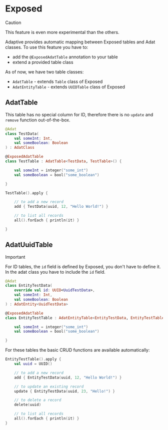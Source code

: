 # Exposed

> [!CAUTION]
>
> This feature is even more experimental than the others.
>

Adaptive provides automatic mapping between Exposed tables and Adat classes.
To use this feature you have to:

- add the `@ExposedAdatTable` annotation to your table
- extend a provided table class

As of now, we have two table classes:

- `AdatTable` - extends `Table` class of Exposed
- `AdatEntityTable` - extends `UUIDTable` class of Exposed

## AdatTable

This table has no special column for ID, therefore there is no `update` and `remove` function
out-of-the-box.

```kotlin
@Adat
class TestData(
    val someInt: Int,
    val someBoolean: Boolean
) : AdatClass

@ExposedAdatTable
class TestTable : AdatTable<TestData, TestTable>() {

    val someInt = integer("some_int")
    val someBoolean = bool("some_boolean")

}
```

```kotlin
TestTable().apply {

    // to add a new record
    add { TestData(uuid, 12, "Hello World!") }

    // to list all records
    all().forEach { println(it) }

}
```

## AdatUuidTable

> [!IMPORTANT]
>
> For ID tables, the `id` field is defined by Exposed, you don't have to define it. In the adat class
> you have to include the `id` field.
>

```kotlin
@Adat
class EntityTestData(
    override val id: UUID<UuidTestData>,
    val someInt: Int,
    val someBoolean: Boolean
) : AdatEntity<UuidTestData>

@ExposedAdatTable
class EntityTestTable : AdatEntityTable<EntityTestData, EntityTestTable>() {

    val someInt = integer("some_int")
    val someBoolean = bool("some_boolean")

}
```

For these tables the basic CRUD functions are available automatically:

```kotlin
EntityTestTable().apply {
    val uuid = UUID()

    // to add a new record
    add { EntityTestData(uuid, 12, "Hello World!") }

    // to update an existing record
    update { EntityTestData(uuid, 23, "Hello!") }

    // to delete a record
    delete(uuid)

    // to list all records
    all().forEach { println(it) }
}
```